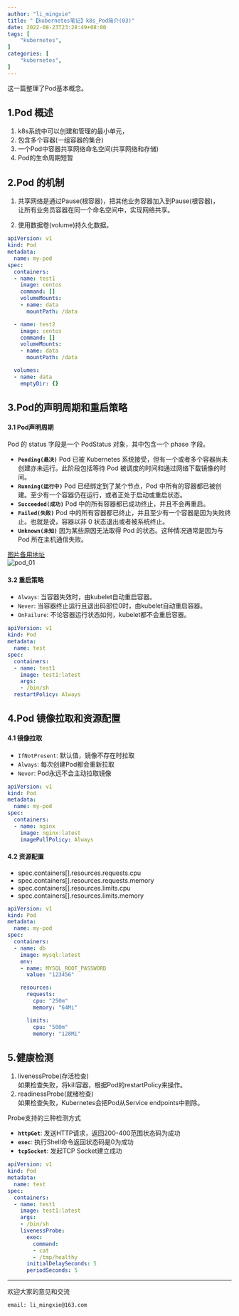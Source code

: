 ```yaml
---
author: "li_mingxie"
title: "【kubernetes笔记】k8s_Pod简介(03)"
date: 2022-08-23T23:28:49+08:00
tags: [
    "kubernetes",
]
categories: [
    "kubernetes",
]
---
```


这一篇整理了Pod基本概念。
<!--more-->

## 1.Pod 概述

1. k8s系统中可以创建和管理的最小单元，  
2. 包含多个容器(一组容器的集合)
3. 一个Pod中容器共享网络命名空间(共享网络和存储)
4. Pod的生命周期短暂

## 2.Pod 的机制

1. 共享网络是通过Pause(根容器)，把其他业务容器加入到Pause(根容器)，  
    让所有业务员容器在同一个命名空间中，实现网络共享。

2. 使用数据卷(volume)持久化数据。

```yaml
apiVersion: v1  
kind: Pod  
metadata:  
  name: my-pod  
spec: 
  containers:
  - name: test1 
    image: centos 
    command: []
    volumeMounts: 
    - name: data
      mountPath: /data

  - name: test2 
    image: centos 
    command: []
    volumeMounts: 
    - name: data
      mountPath: /data

  volumes:
  - name: data
    emptyDir: {}
```

## 3.Pod的声明周期和重启策略

#### 3.1 Pod声明周期

Pod 的 status 字段是一个 PodStatus 对象，其中包含一个 phase 字段。

* **`Pending(悬决)`** Pod 已被 Kubernetes 系统接受，但有一个或者多个容器尚未创建亦未运行。此阶段包括等待 Pod 被调度的时间和通过网络下载镜像的时间。
* **`Running(运行中)`** Pod 已经绑定到了某个节点，Pod 中所有的容器都已被创建。至少有一个容器仍在运行，或者正处于启动或重启状态。
* **`Succeeded(成功)`** Pod 中的所有容器都已成功终止，并且不会再重启。
* **`Failed(失败)`** Pod 中的所有容器都已终止，并且至少有一个容器是因为失败终止。也就是说，容器以非 0 状态退出或者被系统终止。
* **`Unknown(未知)`** 因为某些原因无法取得 Pod 的状态。这种情况通常是因为与 Pod 所在主机通信失败。

[图片备用地址](https://limingxie.github.io/images/system/kubernetes/pod_01.png)  
![pod_01](https://mingxie-blog.oss-cn-beijing.aliyuncs.com/image/system/kubernetes/pod_01.png)

#### 3.2 重启策略

* `Always`: 当容器失效时，由kubelet自动重启容器。
* `Never`: 当容器终止运行且退出码部位0时，由kubelet自动重启容器。
* `OnFailure`: 不论容器运行状态如何，kubelet都不会重启容器。

```yaml
apiVersion: v1 
kind: Pod  
metadata:  
  name: test
spec: 
  containers:
  - name: test1 
    image: test1:latest
    args:
    - /bin/sh
  restartPolicy: Always
```

## 4.Pod 镜像拉取和资源配置

#### 4.1 镜像拉取

* `IfNotPresent`: 默认值，镜像不存在时拉取
* `Always`: 每次创建Pod都会重新拉取
* `Never`: Pod永远不会主动拉取镜像

```yaml
apiVersion: v1 
kind: Pod  
metadata:  
  name: my-pod  
spec: 
  containers:
  - name: nginx 
    image: nginx:latest
    imagePullPolicy: Always
```

#### 4.2 资源配置

* spec.containers[].resources.requests.cpu
* spec.containers[].resources.requests.memory
* spec.containers[].resources.limits.cpu
* spec.containers[].resources.limits.memory

```yaml
apiVersion: v1 
kind: Pod  
metadata:  
  name: my-pod  
spec: 
  containers:
  - name: db 
    image: mysql:latest
    env:
    - name: MYSQL_ROOT_PASSWORD
      value: "123456"

    resources:
      requests:
        cpu: "250m"
        memory: "64Mi"

      limits:
        cpu: "500m"
        memory: "128Mi"
```

## 5.健康检测

1. livenessProbe(存活检查)  
    如果检查失败，将kill容器，根据Pod的restartPolicy来操作。
2. readinessProbe(就绪检查)  
    如果检查失败，Kubernetes会把Pod从Service endpoints中剔除。

Probe支持的三种检测方式  

* **`httpGet`**: 发送HTTP请求，返回200-400范围状态码为成功  
* **`exec`**: 执行Shell命令返回状态码是0为成功  
* **`tcpSocket`**: 发起TCP Socket建立成功  

```yaml
apiVersion: v1 
kind: Pod  
metadata:  
  name: test
spec: 
  containers:
  - name: test1 
    image: test1:latest
    args:
    - /bin/sh
    livenessProbe:
      exec:
        command:
        - cat
        - /tmp/healthy
      initialDelaySeconds: 5
      periodSeconds: 5
```

----------------------------------------------

欢迎大家的意见和交流

`email: li_mingxie@163.com`

